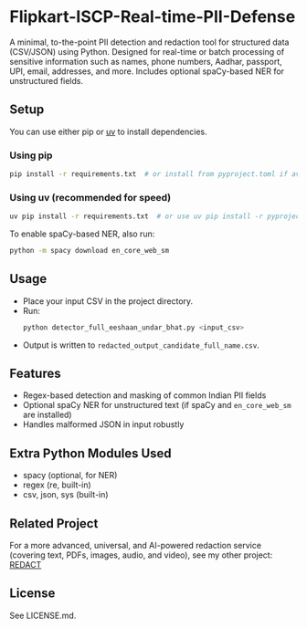 # Flipkart-ISCP-Real-time-PII-Defense

A minimal, to-the-point PII detection and redaction tool for structured data (CSV/JSON) using Python. Designed for real-time or batch processing of sensitive information such as names, phone numbers, Aadhar, passport, UPI, email, addresses, and more. Includes optional spaCy-based NER for unstructured fields.


## Setup

You can use either pip or [uv](https://github.com/astral-sh/uv) to install dependencies.

### Using pip
```sh
pip install -r requirements.txt  # or install from pyproject.toml if available
```

### Using uv (recommended for speed)
```sh
uv pip install -r requirements.txt  # or use uv pip install -r pyproject.toml
```

To enable spaCy-based NER, also run:
```sh
python -m spacy download en_core_web_sm
```

## Usage

- Place your input CSV in the project directory.
- Run:
  ```sh
  python detector_full_eeshaan_undar_bhat.py <input_csv>
  ```
- Output is written to `redacted_output_candidate_full_name.csv`.


## Features
- Regex-based detection and masking of common Indian PII fields
- Optional spaCy NER for unstructured text (if spaCy and `en_core_web_sm` are installed)
- Handles malformed JSON in input robustly

## Extra Python Modules Used
- spacy (optional, for NER)
- regex (re, built-in)
- csv, json, sys (built-in)

## Related Project
For a more advanced, universal, and AI-powered redaction service (covering text, PDFs, images, audio, and video), see my other project: [REDACT](https://github.com/SmartyDroidBot/RE-DACT)

## License
See LICENSE.md.
